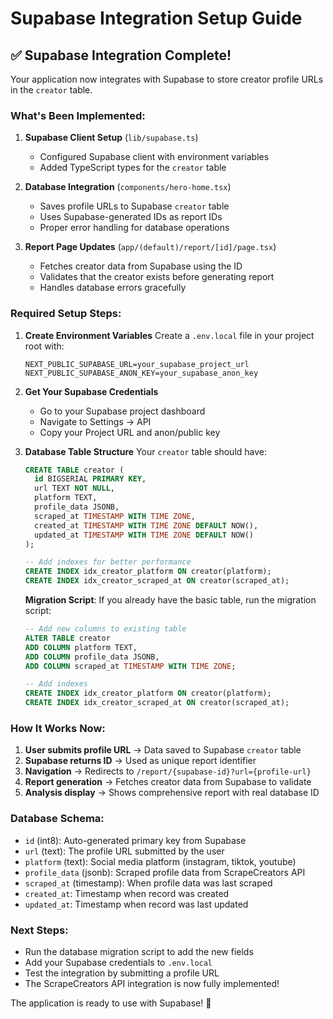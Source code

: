# Supabase Integration Setup Guide

## ✅ Supabase Integration Complete!

Your application now integrates with Supabase to store creator profile URLs in the `creator` table.

### **What's Been Implemented:**

1. **Supabase Client Setup** (`lib/supabase.ts`)
   - Configured Supabase client with environment variables
   - Added TypeScript types for the `creator` table

2. **Database Integration** (`components/hero-home.tsx`)
   - Saves profile URLs to Supabase `creator` table
   - Uses Supabase-generated IDs as report IDs
   - Proper error handling for database operations

3. **Report Page Updates** (`app/(default)/report/[id]/page.tsx`)
   - Fetches creator data from Supabase using the ID
   - Validates that the creator exists before generating report
   - Handles database errors gracefully

### **Required Setup Steps:**

1. **Create Environment Variables**
   Create a `.env.local` file in your project root with:
   ```
   NEXT_PUBLIC_SUPABASE_URL=your_supabase_project_url
   NEXT_PUBLIC_SUPABASE_ANON_KEY=your_supabase_anon_key
   ```

2. **Get Your Supabase Credentials**
   - Go to your Supabase project dashboard
   - Navigate to Settings → API
   - Copy your Project URL and anon/public key

3. **Database Table Structure**
   Your `creator` table should have:
   ```sql
   CREATE TABLE creator (
     id BIGSERIAL PRIMARY KEY,
     url TEXT NOT NULL,
     platform TEXT,
     profile_data JSONB,
     scraped_at TIMESTAMP WITH TIME ZONE,
     created_at TIMESTAMP WITH TIME ZONE DEFAULT NOW(),
     updated_at TIMESTAMP WITH TIME ZONE DEFAULT NOW()
   );
   
   -- Add indexes for better performance
   CREATE INDEX idx_creator_platform ON creator(platform);
   CREATE INDEX idx_creator_scraped_at ON creator(scraped_at);
   ```
   
   **Migration Script**: If you already have the basic table, run the migration script:
   ```sql
   -- Add new columns to existing table
   ALTER TABLE creator 
   ADD COLUMN platform TEXT,
   ADD COLUMN profile_data JSONB,
   ADD COLUMN scraped_at TIMESTAMP WITH TIME ZONE;
   
   -- Add indexes
   CREATE INDEX idx_creator_platform ON creator(platform);
   CREATE INDEX idx_creator_scraped_at ON creator(scraped_at);
   ```

### **How It Works Now:**

1. **User submits profile URL** → Data saved to Supabase `creator` table
2. **Supabase returns ID** → Used as unique report identifier
3. **Navigation** → Redirects to `/report/{supabase-id}?url={profile-url}`
4. **Report generation** → Fetches creator data from Supabase to validate
5. **Analysis display** → Shows comprehensive report with real database ID

### **Database Schema:**
- `id` (int8): Auto-generated primary key from Supabase
- `url` (text): The profile URL submitted by the user
- `platform` (text): Social media platform (instagram, tiktok, youtube)
- `profile_data` (jsonb): Scraped profile data from ScrapeCreators API
- `scraped_at` (timestamp): When profile data was last scraped
- `created_at`: Timestamp when record was created
- `updated_at`: Timestamp when record was last updated

### **Next Steps:**
- Run the database migration script to add the new fields
- Add your Supabase credentials to `.env.local`
- Test the integration by submitting a profile URL
- The ScrapeCreators API integration is now fully implemented!

The application is ready to use with Supabase! 🚀
